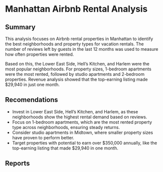 # Manhattan Airbnb Rental Analysis

## Summary

This analysis focuses on Airbnb rental properties in Manhattan to identify the best neighborhoods and property types for vacation rentals. The number of reviews left by guests in the last 12 months was used to measure how often properties were rented.

Based on this, the Lower East Side, Hell’s Kitchen, and Harlem were the most popular neighborhoods. For property sizes, 1-bedroom apartments were the most rented, followed by studio apartments and 2-bedroom properties. Revenue analysis showed that the top-earning listing made $29,940 in just one month.


## Recomendations

* Invest in Lower East Side, Hell’s Kitchen, and Harlem, as these neighborhoods show the highest rental demand based on reviews.
* Focus on 1-bedroom apartments, which are the most rented property type across neighborhoods, ensuring steady returns.
* Consider studio apartments in Midtown, where smaller property sizes have proven to perform better.
* Target properties with potential to earn over $350,000 annually, like the top-earning listing that made $29,940 in one month.

## Reports

